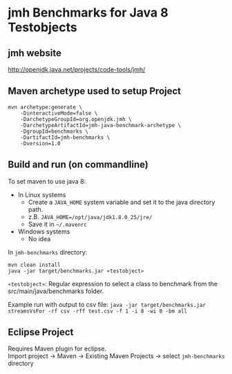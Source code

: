 # jmh Benchmarks for Java 8 Testobjects

## jmh website
http://openjdk.java.net/projects/code-tools/jmh/

## Maven archetype used to setup Project
```
mvn archetype:generate \
    -DinteractiveMode=false \
    -DarchetypeGroupId=org.openjdk.jmh \
    -DarchetypeArtifactId=jmh-java-benchmark-archetype \
    -DgroupId=benchmarks \
    -DartifactId=jmh-benchmarks \
    -Dversion=1.0 
```

## Build and run (on commandline)
To set maven to use java 8:
* In Linux systems
  * Create a `JAVA_HOME` system variable and set it to the java directory path.
  * z.B. `JAVA_HOME=/opt/java/jdk1.8.0_25/jre/ `
  * Save it in `~/.mavenrc`
* Windows systems
  * No idea

In `jmh-benchmarks` directory:
```
mvn clean install
java -jar target/benchmarks.jar «testobject»
```

`«testobject»`: Regular expression to select a class to benchmark from the src/main/java/benchmarks folder.

Example run with output to csv file:
`java -jar target/benchmarks.jar streamsVsFor -rf csv -rff test.csv -f 1 -i 8 -wi 8 -bm all`

## Eclipse Project
Requires Maven plugin for eclipse. <br/>
Import project -> Maven -> Existing Maven Projects -> select `jmh-benchmarks` directory
